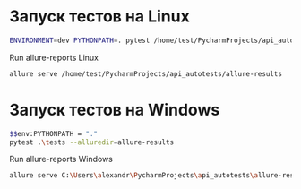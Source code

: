# Запуск тестов на Linux
```bash
ENVIRONMENT=dev PYTHONPATH=. pytest /home/test/PycharmProjects/api_autotests/tests --alluredir=allure-results 
```

Run allure-reports Linux
```bash
allure serve /home/test/PycharmProjects/api_autotests/allure-results
```

# Запуск тестов на Windows
```bash
$$env:PYTHONPATH = "."
pytest .\tests --alluredir=allure-results
```

Run allure-reports Windows
```bash
allure serve C:\Users\alexandr\PycharmProjects\api_autotests\allure-results
```
